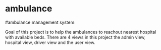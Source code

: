 # ambulance
#ambulance management system

  Goal of this project is to help the ambulances to reachout nearest hospital with available beds. There are 4 views in this project the admin view, hospital view, driver view and the user view.
  
